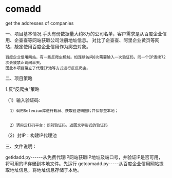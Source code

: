 # comadd
get the addresses of companies 

一、项目基本情况
    手头有份数据量大约8万的公司名单，客户需求是从百度企业信用、企查查等网站获取公司注册地址信息。
    对比了企查查、阿里企业黄页等网站，敲定使用百度企业信用作为爬虫对象。
    
    百度企业信用网站，有一些反爬虫机制。如连续访问8次需要输入一次验证码，同一个IP连续72次会被禁止访问半天。
    因此本项目建立了代理IP池等方式进行反反爬虫。
 
 
 
 二、项目策略
 
 
 1.反“反爬虫”策略
 
 
 
 （1）输入验证码:
 
 
      1）调用Selenium库进行截屏、获取验证码图片并保存至本地；
      
      
	  2）调用云打码平台：识别验证码，返回文字形式的验证码
      
      
      
（2）封IP：构建IP代理池
 
 
 
 
 三、文件说明：
 
 getidadd.py------从免费代理IP网站获取IP地址及端口号，并验证IP是否可用，将可用的IP存储到本地文件。先运行
 getcomadd.py-----从百度企业信用网站提取地址信息，将地址信息存储于本地。
    
